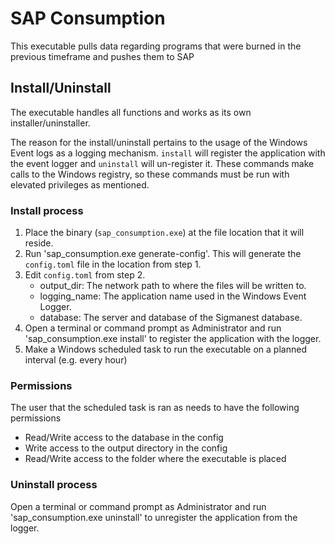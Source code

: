 
# SAP Consumption

This executable pulls data regarding programs that were burned in the previous timeframe and pushes them to SAP

## Install/Uninstall

The executable handles all functions and works as its own installer/uninstaller.

The reason for the install/uninstall pertains to the usage of the Windows Event logs as a logging mechanism. `install` will register the application with the event logger and `uninstall` will un-register it. These commands make calls to the Windows registry, so these commands must be run with elevated privileges as mentioned.

### Install process

1) Place the binary (`sap_consumption.exe`) at the file location that it will reside.
2) Run 'sap_consumption.exe generate-config'. This will generate the `config.toml` file in the location from step 1.
3) Edit `config.toml` from step 2.
    - output_dir: The network path to where the files will be written to.
    - logging_name: The application name used in the Windows Event Logger.
    - database: The server and database of the Sigmanest database.
4) Open a terminal or command prompt as Administrator and run 'sap_consumption.exe install' to register the application with the logger.
5) Make a Windows scheduled task to run the executable on a planned interval (e.g. every hour)

### Permissions

The user that the scheduled task is ran as needs to have the following permissions
- Read/Write access to the database in the config
- Write access to the output directory in the config
- Read/Write access to the folder where the executable is placed

### Uninstall process

Open a terminal or command prompt as Administrator and run 'sap_consumption.exe uninstall' to unregister the application from the logger.
